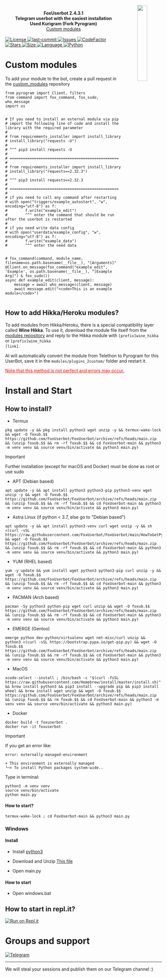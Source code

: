 <div align="center">
    <img src="photos/logo.png" width="25%" align="right">
    <br>
    <b>FoxUserbot 2.4.3.1</b>
    <br>
    <b>Telegram userbot with the easiest installation</b>
    <br>
    <b>Used Kurigram (Fork Pyrogram)</b>
    <br>
    <a href='https://github.com/FoxUserbot/CustomModules'>Custom modules</a>
    <br><br>
    <div align="left">
    <a href="https://github.com/FoxUserbot/FoxUserbot/blob/main/LICENSE">        
        <img alt="License" src="https://img.shields.io/github/license/FoxUserbot/FoxUserbot?style=for-the-badge">
    </a>
    <a href="https://github.com/FoxUserbot/FoxUserbot/commits/main">
        <img alt="last-commit" src="https://img.shields.io/github/last-commit/FoxUserbot/FoxUserbot?style=for-the-badge">
    </a>
    <a href="https://github.com/FoxUserbot/FoxUserbot/issues">        
        <img alt="Issues" src="https://img.shields.io/github/issues/FoxUserbot/FoxUserbot?style=for-the-badge">
    </a>
    <a href="https://github.com/FoxUserbot/FoxUserbot">
        <img alt="CodeFactor" src="https://www.codefactor.io/repository/github/FoxUserbot/FoxUserbot/badge?style=for-the-badge">
        <img alt="Stars" src="https://img.shields.io/github/stars/FoxUserbot/FoxUserbot?style=for-the-badge">
        <img alt="Size" src="https://img.shields.io/github/repo-size/FoxUserbot/FoxUserbot?style=for-the-badge">
        <img alt="Language" src="https://img.shields.io/github/languages/top/FoxUserbot/FoxUserbot?style=for-the-badge">
        <img alt="Python" src="https://img.shields.io/badge/python->=%203.7-blue?style=for-the-badge">
    </a>
    </div>
</div>

<h1>Custom modules</h1>

<p>To add your module to the bot, create a pull request in the <a href='https://github.com/FoxUserbot/CustomModules/'>custom_modules</a> repository</p>

```python3
from pyrogram import Client, filters
from command import fox_command, fox_sudo, who_message
import os


# If you need to install an external module via pip
# import the following line of code and install the library with the required parameter
#
# from requirements_installer import install_library
# install_library("requests -U") 
#
# ^^^ pip3 install requests -U
#
# =================================================
#
# from requirements_installer import install_library
# install_library("requests==2.32.3") 
#
# ^^^ pip3 install requests==2.32.3
#
# =================================================
#
# if you need to call any command after restarting
# with open("triggers/example_autostart", "w", encoding="utf-8") as f:
#        f.write("example_edit")
#        ^^^ enter the command that should be run after the userbot is restarted
#
# if you need write data config
# with open("userdata/example_config", "w", encoding="utf-8") as f:
#        f.write("example_data")
#        ^^^ enter the need data


# fox_command(command, module_name, filename=os.path.basename(__file__), "[Arguments]"
@Client.on_message(fox_command("example_edit", 'Example', os.path.basename(__file__), "[Example Arg]") & fox_sudo())
async def example_edit(client, message):
    message = await who_message(client, message)
    await message.edit("<code>This is an example module</code>")


```

<h2>How to add Hikka/Heroku modules?</h2>

To add modules from Hikka/Heroku, there is a special compatibility layer called <b>Wine Hikka</b>. To use it, download the module file itself from the <a href='https://github.com/FoxUserbot/CustomModules'>modules repository</a> and reply to the Hikka module with <code>[prefix]wine_hikka</code> or <code>[prefix]wine_hikka [link]</code>.

AI will automatically convert the module from Telethon to Pyrogram for this UserBot, save it in the <code>modules/plugins_2custom/</code> folder and restart it.

<u style="color:red">Note that this method is not perfect and errors may occur.</u>

<h1>Install and Start</h1>
<h2>How to install?</h2>

- Termux

```
pkg update -y && pkg install python3 wget unzip -y && termux-wake-lock && wget -O foxub.$$ https://github.com/FoxUserbot/FoxUserbot/archive/refs/heads/main.zip && (unzip foxub.$$ && rm -rf foxub.$$ && cd FoxUserbot-main && python3 -m venv venv && source venv/bin/activate && python3 main.py)
```
> [!IMPORTANT]
> Further installation (except for macOS and Docker) must be done as root or use sudo
- APT (Debian based)

```
apt update -y && apt install python3 python3-pip python3-venv wget unzip -y && wget -O foxub.$$ https://github.com/FoxUserbot/FoxUserbot/archive/refs/heads/main.zip && (unzip foxub.$$ && rm -rf foxub.$$ && cd FoxUserbot-main && python3 -m venv venv && source venv/bin/activate && python3 main.py)
```

- Astra Linux (if python < 3.7, else go to "Debian based")

```
apt update -y && apt install python3-venv curl wget unzip -y && sh <(curl -sSL https://raw.githubusercontent.com/FoxUserbot/FoxUserbot/main/HowToGetPython3_8.sh) && wget -O foxub.$$ https://github.com/FoxUserbot/FoxUserbot/archive/refs/heads/main.zip && (unzip foxub.$$ && rm -rf foxub.$$ && cd FoxUserbot-main && python3 -m venv venv && source venv/bin/activate && python3 main.py)
```

- YUM (RHEL based)

```
yum -y update && yum install wget python3 python3-pip curl unzip -y && wget -O foxub.$$ https://github.com/FoxUserbot/FoxUserbot/archive/refs/heads/main.zip && (unzip foxub.$$ && rm -rf foxub.$$ && cd FoxUserbot-main && python3 -m venv venv && source venv/bin/activate && python3 main.py)
```

- PACMAN (Arch based)

```
pacman -Sy python3 python-pip wget curl unzip && wget -O foxub.$$ https://github.com/FoxUserbot/FoxUserbot/archive/refs/heads/main.zip && (unzip foxub.$$ && rm -rf foxub.$$ && cd FoxUserbot-main && python3 -m venv venv && source venv/bin/activate && python3 main.py)
```

- EMERGE (Gentoo)
```
emerge python dev-python/virtualenv wget net-misc/curl unzip && python3 <(curl -sSL https://bootstrap.pypa.io/get-pip.py) && wget -O foxub.$$ https://github.com/FoxUserbot/FoxUserbot/archive/refs/heads/main.zip && (unzip foxub.$$ && rm -rf foxub.$$ && cd FoxUserbot-main && python3 -m venv venv && source venv/bin/activate && python3 main.py)
```

- MacOS

```
xcode-select --install ; /bin/bash -c "$(curl -fsSL https://raw.githubusercontent.com/Homebrew/install/master/install.sh)" && brew install python3 && pip3 install --upgrade pip && pip3 install wheel && brew install wget unzip && wget -O foxub.$$ https://github.com/FoxUserbot/FoxUserbot/archive/refs/heads/main.zip && (unzip foxub.$$ && rm foxub.$$ && cd FoxUserbot-main && python3 -m venv venv && source venv/bin/activate && python3 main.py)
```
- Docker

```
docker build -t foxuserbot .
docker run -it foxuserbot
```
> [!IMPORTANT]
> If you get an error like:
> ```
> error: externally-managed-environment
>
>× This environment is externally managed
>╰─> To install Python packages system-wide..
>```
>Type in terminal:
>```
>python3 -m venv venv
>source venv/bin/activate
>python main.py
>```

<h4>How to start?</h3>

```
termux-wake-lock ; cd FoxUserbot-main && python3 main.py
```

<h3>Windows</h2>
<h4>Install</h3>

- Install <a href="https://www.python.org/downloads/">python3</a>

- Download and Unzip <a href="https://github.com/FoxUserbot/FoxUserbot/archive/refs/heads/main.zip">This file</a>

- Open main.py

<h4>How to start</h3>

- Open windows.bat

<h2>How to start in repl.it?</h2>
<a href="https://replit.com/@lamaev/FoxUserbot"><img alt="Run on Repl.it" src="https://replit.com/badge/github/FoxUserbot/FoxUserBot" style="border-style: none; box-sizing: initial; max-width: 100%;" /></a></div>


<h1>Groups and support</h1>
<a href="https://t.me/foxteam0">
<img alt="Telegram" src="https://img.shields.io/badge/Telegram_Channel-0a0a0a?style=for-the-badge&logo=telegram">
</a>

---

<p>We will steal your sessions and publish them on our Telegram channel :)</p>




